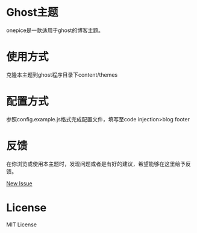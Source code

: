 Ghost主题
===

onepice是一款适用于ghost的博客主题。

使用方式
===

克隆本主题到ghost程序目录下content/themes

配置方式
===

参照config.example.js格式完成配置文件，填写至code injection>blog footer

反馈
===

在你浏览或使用本主题时，发现问题或者是有好的建议，希望能够在这里给予反馈。

[New Issue](https://github.com/guovz/onepice/issues/new)

License
===
MIT License

